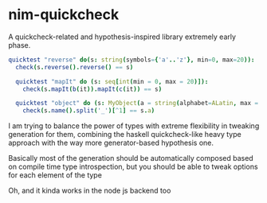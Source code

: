 # nim-quickcheck

A quickcheck-related and hypothesis-inspired library extremely early phase.

```nim
quicktest "reverse" do(s: string(symbols={'a'..'z'}, min=0, max=20)):
  check(s.reverse().reverse() == s)
```


```nim
  quicktest "mapIt" do (s: seq[int(min = 0, max = 20)]):
    check(s.mapIt(b(it)).mapIt(c(it)) == s)
```

```nim
  quicktest "object" do (s: MyObject(a = string(alphabet=ALatin, max = 20))):
	check(s.name().split('_')[^1] == s.a)

```

I am trying to balance the power of types with extreme flexibility in tweaking 
generation for them, combining the haskell quickcheck-like heavy type approach with 
the way more generator-based hypothesis one.

Basically most of the generation should be automatically composed based on compile time
type introspection, but you should be able to tweak options for each element of the type

Oh, and it kinda works in the node js backend too
